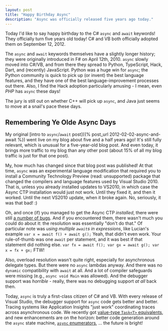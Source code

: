 ```yaml
---
layout: post
title: "Happy Birthday Async"
description: "Async was officially released five years ago today."
---
```


Today I'd like to say happy birthday to the C# `async` and `await` keywords! They officially turn five years old today! C# and VB both officially adopted them on September 12, 2012.

The `async` and `await` keywords themselves have a slightly longer history; they were originally introduced in F# on April 12th, 2010. `async` slowly moved into C#/VB, and from there they spread to Python, TypeScript, Hack, Dart, and (recently) JavaScript. Python was a huge win for `async`; the Python community is quick to pick up (or invent) the best language features, and they have one of the best language-improvement processes out there. Also, I find the Hack adoption particularly amusing - I mean, even *PHP* has `async` these days!

The jury is still out on whether C++ will pick up `async`, and Java just seems to move at a snail's pace these days.

## Remembering Ye Olde Async Days

My original [intro to `async`/`await` post]({% post_url 2012-02-02-async-and-await %}) went live on my blog about five and a half years ago! It's still fully relevant, which is unusual for a five-year-old blog post. And even today, it brings more traffic to my blog than any other post (about 15% of all my blog traffic is just for that one post).

My, how much has changed since that blog post was published! At that time, `async` was an experimental language modification that required you to install a Community Technology Preview (read: unsupported) package that changed the compilers and language features used by Visual Studio 2010. That is, unless you already installed updates to VS2010, in which case the Async CTP installation would just not work. Until they fixed it, and then it worked. Until the next VS2010 update, when it broke again. No, seriously, it was that bad! :)

Oh, and once (if) you managed to get the Async CTP *installed*, there were still [a number of bugs](https://docs.microsoft.com/en-us/archive/blogs/lucian/async-ctp-refresh-what-bugs-remain-in-it). And if you encountered them, there wasn't much you could do about it: the resolution was essentially "don't do that." Of particular note was *using multiple `await`s in expressions*, like Lucian's example `var x = await f() + await g();` Yeah, that didn't even work. Your rule-of-thumb was one `await` per statement, and it was best if that statement did nothing else. `var fx = await f(); var gx = await g(); var x = fx + gx;` FTW!

Also, overload resolution wasn't quite right, especially for asynchronous delegate types. But there were no `async` lambdas anyway. And there was no `dynamic` compatibility with `await` at all. And a lot of compiler safeguards were missing (e.g., `async void Main` was allowed). And the debugger support was *horrible* - really, there was no debugging support *at all* back then.

Today, `async` is truly a first-class citizen of C# and VB. With every release of Visual Studio, the debugger support for `async` code gets better and better. Tracing systems like Application Insights "just work" coordinating traces across asynchronous code. We recently got [value-type `Task<T>` equivalents](https://github.com/ljw1004/roslyn/blob/features/async-return/docs/specs/feature%20-%20arbitrary%20async%20returns.md), and new enhancements are on the horizon: better code generation around the `async` state machine, [`async` enumerators](https://github.com/dotnet/roslyn/issues/261), ... the future is bright!
